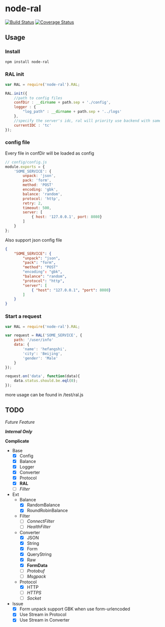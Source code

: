 node-ral
===========

[![Build Status](https://travis-ci.org/fex-team/node-ral.svg?branch=master)](https://travis-ci.org/fex-team/node-ral)
[![Coverage Status](https://coveralls.io/repos/fex-team/node-ral/badge.png)](https://coveralls.io/r/fex-team/node-ral)

## Usage

### Install

```bash
npm install node-ral
```

### RAL init

```javascript
var RAL = require('node-ral').RAL;

RAL.init({
    //path to config files
    confDir : __dirname + path.sep + './config',
    logger : {
        "log_path" : __dirname + path.sep + '../logs'
    },
    //specify the server's idc, ral will priority use backend with same idc
    currentIDC : 'tc'
});
```

### config file

Every file in confDir will be loaded as config

```javascript
// config/config.js
module.exports = {
    'SOME_SERVICE': {
        unpack: 'json',
        pack: 'form',
        method: 'POST'
        encoding: 'gbk',
        balance: 'random',
        protocol: 'http',
        retry: 2,
        timeout: 500,
        server: [
            { host: '127.0.0.1', port: 8080}
        ]
    }
};
```

Also support json config file

```json
{
    "SOME_SERVICE": {
        "unpack": "json",
        "pack": "form",
        "method": "POST"
        "encoding": "gbk",
        "balance": "random",
        "protocol": "http",
        "server": [
            { "host": "127.0.0.1", "port": 8080}
        ]
    }
}
```

### Start a request

```javascript
var RAL = require('node-ral').RAL;

var request = RAL('SOME_SERVICE', {
    path: '/user/info'
    data: {
        'name': 'hefangshi',
        'city': 'Beijing',
        'gender': 'Male'
    }
});

request.on('data', function(data){
    data.status.should.be.eql(0);
});
```

more usage can be found in /test/ral.js

## TODO

*Future Feature*

***Internal Only***

**Complicate**

- Base
    - [X] Config
    - [X] Balance
    - [X] Logger
    - [X] Converter
    - [X] Protocol
    - [X] **RAL**
    - [ ] *Filter*
- Ext
    - Balance
        - [X] RandomBalance
        - [X] RoundRobinBalance
    - Filter
        - [ ] *ConnectFilter*
        - [ ] *HealthFilter*
    - Converter
        - [X] JSON
        - [X] String
        - [X] Form
        - [X] QueryString
        - [X] Raw
        - [X] **FormData**
        - [ ] *Protobuf*
        - [ ] *Msgpack*
    - Protocol
        - [X] HTTP
        - [ ] *HTTPS*
        - [ ] *Socket*
- Issue
    - [X] Form unpack support GBK when use form-urlencoded
    - [X] Use Stream in Protocol
    - [X] Use Stream in Converter